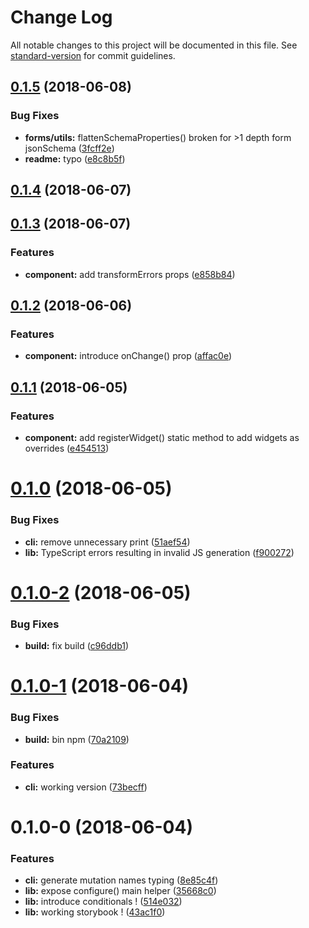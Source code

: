 # Change Log

All notable changes to this project will be documented in this file. See [standard-version](https://github.com/conventional-changelog/standard-version) for commit guidelines.

<a name="0.1.5"></a>
## [0.1.5](https://github.com/wittydeveloper/react-apollo-form/compare/v0.1.4...v0.1.5) (2018-06-08)


### Bug Fixes

* **forms/utils:** flattenSchemaProperties() broken for >1 depth form jsonSchema ([3fcff2e](https://github.com/wittydeveloper/react-apollo-form/commit/3fcff2e))
* **readme:** typo ([e8c8b5f](https://github.com/wittydeveloper/react-apollo-form/commit/e8c8b5f))



<a name="0.1.4"></a>
## [0.1.4](https://github.com/wittydeveloper/react-apollo-form/compare/v0.1.3...v0.1.4) (2018-06-07)



<a name="0.1.3"></a>
## [0.1.3](https://github.com/wittydeveloper/react-apollo-form/compare/v0.1.2...v0.1.3) (2018-06-07)


### Features

* **component:** add transformErrors props ([e858b84](https://github.com/wittydeveloper/react-apollo-form/commit/e858b84))



<a name="0.1.2"></a>
## [0.1.2](https://github.com/wittydeveloper/react-apollo-form/compare/v0.1.1...v0.1.2) (2018-06-06)


### Features

* **component:** introduce onChange() prop ([affac0e](https://github.com/wittydeveloper/react-apollo-form/commit/affac0e))



<a name="0.1.1"></a>
## [0.1.1](https://github.com/wittydeveloper/react-apollo-form/compare/v0.1.0...v0.1.1) (2018-06-05)


### Features

* **component:** add registerWidget() static method to add widgets as overrides ([e454513](https://github.com/wittydeveloper/react-apollo-form/commit/e454513))



<a name="0.1.0"></a>
# [0.1.0](https://github.com/wittydeveloper/react-apollo-form/compare/v0.1.0-2...v0.1.0) (2018-06-05)


### Bug Fixes

* **cli:** remove unnecessary print ([51aef54](https://github.com/wittydeveloper/react-apollo-form/commit/51aef54))
* **lib:** TypeScript errors resulting in invalid JS generation ([f900272](https://github.com/wittydeveloper/react-apollo-form/commit/f900272))



<a name="0.1.0-2"></a>
# [0.1.0-2](https://github.com/wittydeveloper/react-apollo-form/compare/v0.1.0-1...v0.1.0-2) (2018-06-05)


### Bug Fixes

* **build:** fix build ([c96ddb1](https://github.com/wittydeveloper/react-apollo-form/commit/c96ddb1))



<a name="0.1.0-1"></a>
# [0.1.0-1](https://github.com/wittydeveloper/react-apollo-form/compare/v0.1.0-0...v0.1.0-1) (2018-06-04)


### Bug Fixes

* **build:** bin npm ([70a2109](https://github.com/wittydeveloper/react-apollo-form/commit/70a2109))


### Features

* **cli:** working version ([73becff](https://github.com/wittydeveloper/react-apollo-form/commit/73becff))



<a name="0.1.0-0"></a>
# 0.1.0-0 (2018-06-04)


### Features

* **cli:** generate mutation names typing ([8e85c4f](https://github.com/wittydeveloper/react-apollo-form/commit/8e85c4f))
* **lib:** expose configure() main helper ([35668c0](https://github.com/wittydeveloper/react-apollo-form/commit/35668c0))
* **lib:** introduce conditionals ! ([514e032](https://github.com/wittydeveloper/react-apollo-form/commit/514e032))
* **lib:** working storybook ! ([43ac1f0](https://github.com/wittydeveloper/react-apollo-form/commit/43ac1f0))
